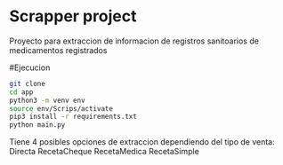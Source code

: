 # Scrapper project 

Proyecto para extraccion de informacion de registros sanitoarios de medicamentos registrados


#Ejecucion
```sh
git clone
cd app
python3 -m venv env
source env/Scrips/activate
pip3 install -r requirements.txt
python main.py
```
Tiene 4 posibles opciones de extraccion dependiendo del tipo de venta:
Directa
RecetaCheque
RecetaMedica
RecetaSimple